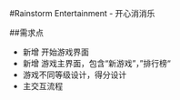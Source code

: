 #Rainstorm Entertainment - 开心消消乐

##需求点
- 新增 开始游戏界面
- 新增 游戏主界面，包含“新游戏”，”排行榜“
- 游戏不同等级设计，得分设计
- 主交互流程